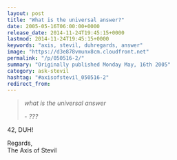 ```yaml
---
layout: post
title: "What is the universal answer?"
date: 2005-05-16T06:00:00+0000
release_date: 2014-11-24T19:45:15+0000
lastmod: 2014-11-24T19:45:15+0000
keywords: "axis, stevil, duhregards, answer"
image: "https://d3e878vmunx8cm.cloudfront.net"
permalink: "/p/050516-2/"
summary: "Originally published Monday May, 16th 2005"
category: ask-stevil
hashtag: "#axisofstevil_050516-2"
redirect_from:
---
```


> *what is the universal answer*
> 
> *\- ???*

42, DUH!

Regards,  
The Axis of Stevil
